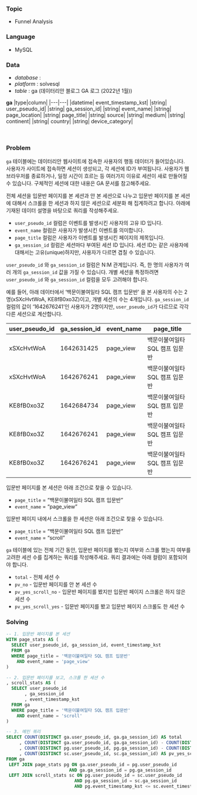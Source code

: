 ### Topic
- Funnel Analysis
  
### Language
- MySQL

### Data
- *database* : 
- *platform* : solvesql 
- *table* : ga (데이터리안 블로그 GA 로그 (2022년 1월))

**ga**
|type|column|
|---|---|
|datetime| event_timestamp_kst|
|string| user_pseudo_id|
|string| ga_session_id|
|string| event_name|
|string| page_location|
|string| page_title|
|string| source|
|string| medium|
|string| continent|
|string| country|
|string| device_category|


<br>

### Problem 
`ga` 테이블에는 데이터리안 웹사이트에 접속한 사용자의 행동 데이터가 들어있습니다. 
사용자가 사이트에 접속하면 세션이 생성되고, 각 세션에 ID가 부여됩니다. 사용자가 웹 브라우저를 종료하거나, 일정 시간이 흐르는 등 여러가지 이유로 세션이 새로 만들어질 수 있습니다. 구체적인 세션에 대한 내용은 GA 문서를 참고해주세요.

전체 세션을 입문반 페이지를 본 세션과 안 본 세션으로 나누고 입문반 페이지를 본 세션에 대해서 스크롤을 한 세션과 하지 않은 세션으로 세분화 해 집계하려고 합니다. 
아래에 기재된 데이터 설명을 바탕으로 쿼리를 작성해주세요.
- `user_pseudo_id` 컬럼은 이벤트를 발생시킨 사용자의 고유 ID 입니다.
- `event_name` 컬럼은 사용자가 발생시킨 이벤트를 의미합니다.
- `page_title` 컬럼은 사용자가 이벤트를 발생시킨 페이지의 제목입니다.
- `ga_session_id` 컬럼은 세션마다 부여된 세션 ID 입니다. 세션 ID는 같은 사용자에 대해서는 고유(unique)하지만, 사용자가 다르면 겹칠 수 있습니다.
  
`user_pseudo_id` 와 `ga_session_id` 컬럼은 N:M 관계입니다. 즉, 한 명의 사용자가 여러 개의 `ga_session_id` 값을 가질 수 있습니다. 개별 세션을 특정하려면 `user_pseudo_id` 와 `ga_session_id` 컬럼을 모두 고려해야 합니다.

예를 들어, 아래 데이터에서 ‘백문이불여일타 SQL 캠프 입문반' 을 본 사용자의 수는 2명(xSXcHvtWoA, KE8fB0xo3Z)이고, 개별 세션의 수는 4개입니다. `ga_session_id` 컬럼의 값이 ‘1642676241’인 사용자가 2명이지만, `user_pseudo_id`가 다르므로 각각 다른 세션으로 계산합니다.

|user_pseudo_id|	ga_session_id|	event_name|	page_title|
|---|---|---|---|
|xSXcHvtWoA|	1642631425|	page_view|	백문이불여일타 SQL 캠프 입문반|
|xSXcHvtWoA|	1642676241|	page_view|	백문이불여일타 SQL 캠프 입문반|
|KE8fB0xo3Z|	1642684734|	page_view|	백문이불여일타 SQL 캠프 입문반|
|KE8fB0xo3Z|	1642676241|	page_view|	백문이불여일타 SQL 캠프 입문반|
|KE8fB0xo3Z|	1642676241|	page_view|	백문이불여일타 SQL 캠프 입문반|

입문반 페이지를 본 세션은 아래 조건으로 찾을 수 있습니다.
- `page_title` = “백문이불여일타 SQL 캠프 입문반”
- `event_name` = “page_view”
  
입문반 페이지 내에서 스크롤을 한 세션은 아래 조건으로 찾을 수 있습니다.
- `page_title` = “백문이불여일타 SQL 캠프 입문반”
- `event_name` = “scroll”
  
`ga` 테이블에 있는 전체 기간 동안, 입문반 페이지를 봤는지 여부와 스크롤 했는지 여부를 고려한 세션 수를 집계하는 쿼리를 작성해주세요. 쿼리 결과에는 아래 컬럼이 포함되어야 합니다.
- `total` - 전체 세션 수
- `pv_no` - 입문반 페이지를 안 본 세션 수
- `pv_yes_scroll_no` - 입문반 페이지를 봤지만 입문반 페이지 스크롤은 하지 않은 세션 수
- `pv_yes_scroll_yes` - 입문반 페이지를 봤고 입문반 페이지 스크롤도 한 세션 수


### Solving
```sql
-- 1. 입문반 페이지를 본 세션
WITH page_stats AS (
  SELECT user_pseudo_id, ga_session_id, event_timestamp_kst
  FROM ga
  WHERE page_title = '백문이불여일타 SQL 캠프 입문반'
    AND event_name = 'page_view'
)

-- 2. 입문반 페이지를 보고, 스크롤 한 세션 수 
, scroll_stats AS (
  SELECT user_pseudo_id
       , ga_session_id
       , event_timestamp_kst
  FROM ga
  WHERE page_title = '백문이불여일타 SQL 캠프 입문반'
    AND event_name = 'scroll'
)

-- 3. 메인 쿼리
SELECT COUNT(DISTINCT ga.user_pseudo_id, ga.ga_session_id) AS total
     , COUNT(DISTINCT ga.user_pseudo_id, ga.ga_session_id) - COUNT(DISTINCT pg.user_pseudo_id, pg.ga_session_id) AS pv_no
     , COUNT(DISTINCT pg.user_pseudo_id, pg.ga_session_id) - COUNT(DISTINCT sc.user_pseudo_id, sc.ga_session_id) AS pv_yes_scroll_no
     , COUNT(DISTINCT sc.user_pseudo_id, sc.ga_session_id) AS pv_yes_scroll_yes
FROM ga
 LEFT JOIN page_stats pg ON ga.user_pseudo_id = pg.user_pseudo_id
                        AND ga.ga_session_id = pg.ga_session_id
 LEFT JOIN scroll_stats sc ON pg.user_pseudo_id = sc.user_pseudo_id
                          AND pg.ga_session_id = sc.ga_session_id
                          AND pg.event_timestamp_kst <= sc.event_timestamp_kst
```
